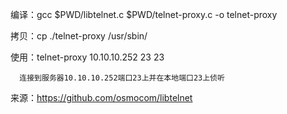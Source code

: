 编译：gcc $PWD/libtelnet.c $PWD/telnet-proxy.c -o telnet-proxy

拷贝：cp ./telnet-proxy /usr/sbin/

使用：telnet-proxy 10.10.10.252 23 23

	  连接到服务器10.10.10.252端口23上并在本地端口23上侦听

来源：https://github.com/osmocom/libtelnet
								